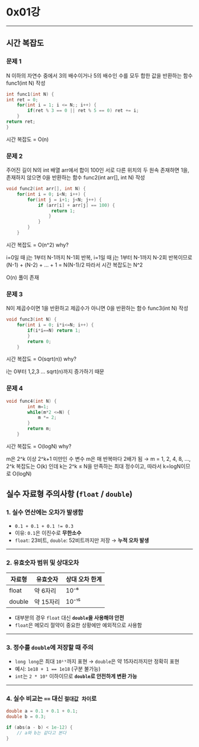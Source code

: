 # 0x01강
-------------

## 시간 복잡도

### 문제 1
N 이하의 자연수 중에서 3의 배수이거나 5의 배수인 수를 모두 합한 값을 반환하는 함수 func1(int N) 작성

```cpp
int func1(int N) {
int ret = 0;
    for(int i = 1; i <= N;; i++) {
        if(ret % 3 == 0 || ret % 5 == 0) ret += i;
    }
return ret;
}
```

시간 복잡도 = O(n)

### 문제 2
주어진 길이 N의 int 배열 arr에서 합이 100인 서로 다른 위치의 두 원속 존재하면 1을, 존재하지 않으면 0을 반환하는 함수 func2(int arr[], int N) 작성

```cpp
void func2(int arr[], int N) {
    for(int i = 0; i<N; i++) {
        for(int j = i+1; j<N; j++) {
            if (arr[i] + arr[j] == 100) {
                 return 1;
                }
            }
        }
    }
```

시간 복잡도 = O(n^2) why?

i=0일 때 j는 1부터 N-1까지 N-1회 반복, i=1일 때 j는 1부터 N-1까지 N-2회 반복이므로
(N-1) + (N-2) + ... + 1
= N(N-1)/2 따라서 시간 복잡도는 N^2

O(n) 풀이 존재

### 문제 3
N이 제곱수이면 1을 반환하고 제곱수가 아니면 0을 반환하는 함수 func3(int N) 작성

```cpp
void func3(int N) {
    for(int i = 0; i*i<=N; i++) {
        if(i*i==N) return 1;
        }
        return 0;
    }
```

시간 복잡도 = O(sqrt(n)) why?

i는 0부터 1,2,3 ... sqrt(n)까지 증가하기 때문

### 문제 4

```cpp
void func4(int N) {
        int m=1;
        while(m*2 <=N) {
            m *= 2;
        }
        return m;
    }
```

시간 복잡도 = O(logN) why?

m은 2^k 이상 2^k+1 미만인 수
변수 m은 매 반복마다 2배가 됨 → m = 1, 2, 4, 8, ..., 2^k
복잡도는 O(k) 인데 k는 2^k ≤ N을 만족하는 최대 정수이고, 따라서 k=logN이므로
O(logN)

## 실수 자료형 주의사항 (`float` / `double`)

### 1. 실수 연산에는 오차가 발생함
- `0.1 + 0.1 + 0.1 != 0.3`
- 이유: `0.1`은 이진수로 **무한소수**
- `float`: 23비트, `double`: 52비트까지만 저장 → **누적 오차 발생**

---

### 2. 유효숫자 범위 및 상대오차

| 자료형 | 유효숫자 | 상대 오차 한계 |
|--------|-----------|----------------|
| float  | 약 6자리   | 10⁻⁶           |
| double | 약 15자리  | 10⁻¹⁵          |

- 대부분의 경우 `float` 대신 **`double`을 사용해야 안전**
- `float`은 메모리 절약이 중요한 상황에만 예외적으로 사용함

---

### 3. 정수를 `double`에 저장할 때 주의
- `long long`은 최대 `10¹⁹`까지 표현 → `double`은 약 15자리까지만 정확히 표현
- 예시: `1e18 + 1 == 1e18` (구분 불가능)
- `int`는 `2 * 10⁹` 이하이므로 **`double`로 안전하게 변환 가능**

---

### 4. 실수 비교는 `==` 대신 `절대값 차이`로

```cpp
double a = 0.1 + 0.1 + 0.1;
double b = 0.3;

if (abs(a - b) < 1e-12) {
    // a와 b는 같다고 본다
}
```




